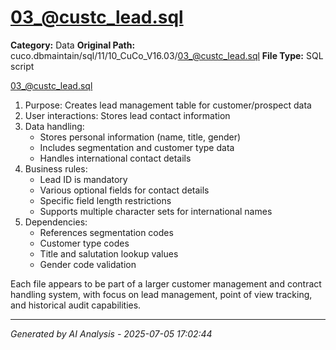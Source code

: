# 03_@custc_lead.sql

**Category:** Data
**Original Path:** cuco.dbmaintain/sql/11/10_CuCo_V16.03/03_@custc_lead.sql
**File Type:** SQL script

03_@custc_lead.sql
1. Purpose: Creates lead management table for customer/prospect data
2. User interactions: Stores lead contact information
3. Data handling:
   - Stores personal information (name, title, gender)
   - Includes segmentation and customer type data
   - Handles international contact details
4. Business rules:
   - Lead ID is mandatory
   - Various optional fields for contact details
   - Specific field length restrictions
   - Supports multiple character sets for international names
5. Dependencies:
   - References segmentation codes
   - Customer type codes
   - Title and salutation lookup values
   - Gender code validation

Each file appears to be part of a larger customer management and contract handling system, with focus on lead management, point of view tracking, and historical audit capabilities.

---
*Generated by AI Analysis - 2025-07-05 17:02:44*
